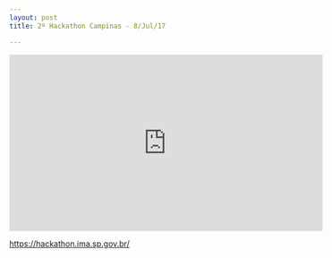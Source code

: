 ```yaml
---
layout: post
title: 2º Hackathon Campinas - 8/Jul/17

---
```


<iframe width="560" height="315" src="https://www.youtube.com/embed/7Am4Oy739qY?rel=0" frameborder="0" allowfullscreen></iframe>

https://hackathon.ima.sp.gov.br/
